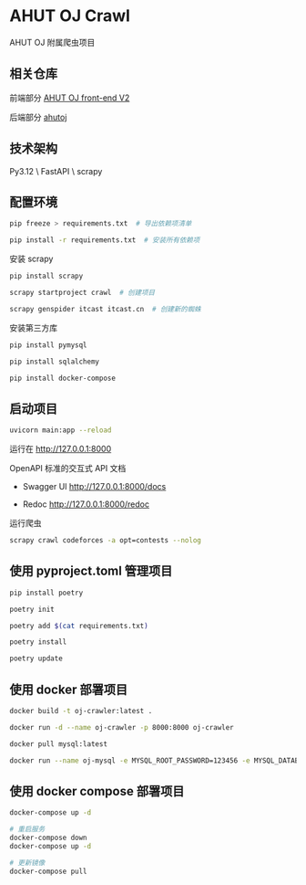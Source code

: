 # AHUT OJ Crawl

AHUT OJ 附属爬虫项目

## 相关仓库

前端部分 [AHUT OJ front-end V2](https://github.com/JorbanSS/AHUT-OJ-front-end-V2)

后端部分 [ahutoj](https://github.com/ximoyuxiao/ahutoj/tree/docker)

## 技术架构

Py3.12 \ FastAPI \ scrapy

## 配置环境

```sh
pip freeze > requirements.txt  # 导出依赖项清单

pip install -r requirements.txt  # 安装所有依赖项
```

安装 scrapy

```sh
pip install scrapy

scrapy startproject crawl  # 创建项目

scrapy genspider itcast itcast.cn  # 创建新的蜘蛛
```

安装第三方库

```sh
pip install pymysql

pip install sqlalchemy

pip install docker-compose
```

## 启动项目

```sh
uvicorn main:app --reload
```

运行在 http://127.0.0.1:8000

OpenAPI 标准的交互式 API 文档

- Swagger UI http://127.0.0.1:8000/docs

- Redoc http://127.0.0.1:8000/redoc

运行爬虫

```sh
scrapy crawl codeforces -a opt=contests --nolog
```

## 使用 pyproject.toml 管理项目

```sh
pip install poetry

poetry init

poetry add $(cat requirements.txt)

poetry install

poetry update
```

## 使用 docker 部署项目

```sh
docker build -t oj-crawler:latest .

docker run -d --name oj-crawler -p 8000:8000 oj-crawler
```

```sh
docker pull mysql:latest

docker run --name oj-mysql -e MYSQL_ROOT_PASSWORD=123456 -e MYSQL_DATABASE=ahutoj -p 3306:3306 -d mysql:latest
```

## 使用 docker compose 部署项目

```sh
docker-compose up -d

# 重启服务
docker-compose down
docker-compose up -d

# 更新镜像
docker-compose pull
```